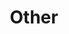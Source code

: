 ---
title: Other
menu:
    sidebar:
        name: Other
        identifier: cognition-and-learning-other
        parent: cognition-and-learning
        weight: 100
---